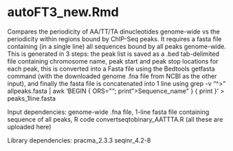 # autoFT3_new.Rmd

Compares the periodicity of AA/TT/TA dinucleotides genome-wide vs the periodicity within regions bound by ChIP-Seq peaks. It requires a fasta file containing (in a single line) all sequences bound by all peaks genome-wide. This is generated in 3 steps: the peak list is saved as a .bed tab-delimited file containing chromosome name, peak start and peak stop locations for each peak, this is converted into a Fasta file using the Bedtools getfasta command (with the downloaded genome .fna file from NCBI as the other input), and finally the fasta file is concatenated into 1 line using grep -v “^>” allpeaks.fasta | awk ‘BEGIN { ORS="“; print”>Sequence_name" } { print }’ > peaks_1line.fasta

Input dependencies: genome-wide .fna file, 1-line fasta file containing sequence of all peaks, R code convertseqtobinary_AATTTA.R (all these are uploaded here)

Library dependencies: pracma_2.3.3 seqinr_4.2-8
